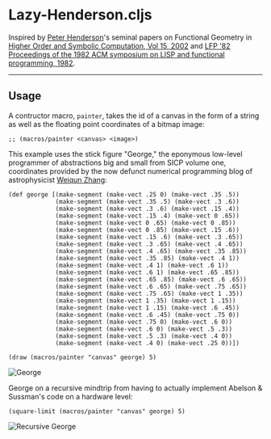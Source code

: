 # Lazy-Henderson.cljs
Inspired by [Peter Henderson](http://pmh-systems.co.uk/pmhs/)'s seminal papers on Functional Geometry in [Higher Order and Symbolic Computation, Vol 15, 2002](http://users.ecs.soton.ac.uk/ph/papers/funcgeo2.pdf) and [LFP '82 Proceedings of the 1982 ACM symposium on LISP and functional programming, 1982](http://users.ecs.soton.ac.uk/ph/funcgeo.pdf).

---

## Usage

A contructor macro, `painter`, takes the id of a canvas in the form of a string as well as the floating point coordinates of a bitmap image:

```
;; (macros/painter <canvas> <image>)
```

This example uses the stick figure "George," the eponymous low-level programmer of abstractions big and small from SICP volume one, coordinates provided by the now defunct numerical programming blog of astrophysicist [Weiqun Zhang](https://ccse.lbl.gov/people/weiqun/):

```
(def george [(make-segment (make-vect .25 0) (make-vect .35 .5))
             (make-segment (make-vect .35 .5) (make-vect .3 .6))
             (make-segment (make-vect .3 .6) (make-vect .15 .4))
             (make-segment (make-vect .15 .4) (make-vect 0 .65))
             (make-segment (make-vect 0 .65) (make-vect 0 .85))
             (make-segment (make-vect 0 .85) (make-vect .15 .6))
             (make-segment (make-vect .15 .6) (make-vect .3 .65))
             (make-segment (make-vect .3 .65) (make-vect .4 .65))
             (make-segment (make-vect .4 .65) (make-vect .35 .85))
             (make-segment (make-vect .35 .85) (make-vect .4 1))
             (make-segment (make-vect .4 1) (make-vect .6 1))
             (make-segment (make-vect .6 1) (make-vect .65 .85))
             (make-segment (make-vect .65 .85) (make-vect .6 .65))
             (make-segment (make-vect .6 .65) (make-vect .75 .65))
             (make-segment (make-vect .75 .65) (make-vect 1 .35))
             (make-segment (make-vect 1 .35) (make-vect 1 .15))
             (make-segment (make-vect 1 .15) (make-vect .6 .45))
             (make-segment (make-vect .6 .45) (make-vect .75 0))
             (make-segment (make-vect .75 0) (make-vect .6 0))
             (make-segment (make-vect .6 0) (make-vect .5 .3))
             (make-segment (make-vect .5 .3) (make-vect .4 0))
             (make-segment (make-vect .4 0) (make-vect .25 0))])

(draw (macros/painter "canvas" george) 5)
```

![George](https://github.com/Sophia-Gold/Lazy-Henderson.cljs/blob/master/george.jpg)


George on a recursive mindtrip from having to actually implement Abelson & Sussman's code on a hardware level:

```
(square-limit (macros/painter "canvas" george) 5)
```

![Recursive George](https://github.com/Sophia-Gold/Lazy-Henderson.cljs/blob/master/square-limit.jpg)